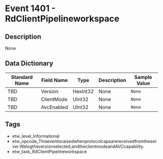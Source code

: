 # Event 1401 - RdClientPipelineworkspace

## Description
None

## Data Dictionary
|Standard Name|Field Name|Type|Description|Sample Value|
|---|---|---|---|---|
|TBD|Version|HexInt32|None|`None`|
|TBD|ClientMode|UInt32|None|`None`|
|TBD|AvcEnabled|UInt32|None|`None`|

## Tags
* etw_level_Informational
* etw_opcode_Thiseventisraisedwhenprotocolcapsarereceivedfromtheserver.Welogtheversionselected,andtheclientmodeandAVCcapability.
* etw_task_RdClientPipelineworkspace